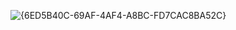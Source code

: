 ![{6ED5B40C-69AF-4AF4-A8BC-FD7CAC8BA52C}](https://github.com/user-attachments/assets/e1b5b111-c6d6-41a6-a965-b4778cd221a5)
